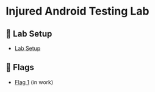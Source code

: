 # Injured Android Testing Lab

## 📌 Lab Setup
- [Lab Setup](lab_setup.md)

## 🚩 Flags
- [Flag 1](flag_1.md) (in work)
